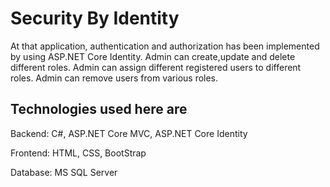 # Security By Identity

At that application, authentication and authorization has been implemented by using ASP.NET Core Identity.
Admin can create,update and delete different roles.
Admin can assign different registered users to different roles.
Admin can remove users from various roles.



Technologies used here are
---------------------------

Backend: C#, ASP.NET Core MVC, ASP.NET Core Identity

Frontend: HTML, CSS, BootStrap

Database: MS SQL Server
